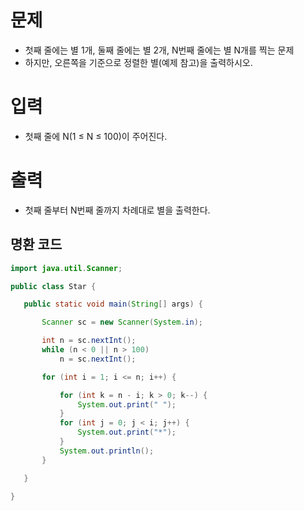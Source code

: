 # 문제
 - 첫째 줄에는 별 1개, 둘째 줄에는 별 2개, N번째 줄에는 별 N개를 찍는 문제
 - 하지만, 오른쪽을 기준으로 정렬한 별(예제 참고)을 출력하시오.

# 입력
 - 첫째 줄에 N(1 ≤ N ≤ 100)이 주어진다.

# 출력
 - 첫째 줄부터 N번째 줄까지 차례대로 별을 출력한다.


 ## 명환 코드
 ```java
import java.util.Scanner;

public class Star {

    public static void main(String[] args) {

        Scanner sc = new Scanner(System.in);

        int n = sc.nextInt();
        while (n < 0 || n > 100)
            n = sc.nextInt();

        for (int i = 1; i <= n; i++) {

            for (int k = n - i; k > 0; k--) {
                System.out.print(" ");
            }
            for (int j = 0; j < i; j++) {
                System.out.print("*");
            }
            System.out.println();
        }

    }

}
```

